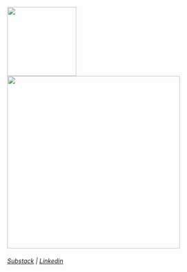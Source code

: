 
<!---
pedrogatinhos/pedrogatinhos is a ✨ special ✨ repository because its `README.md` (this file) appears on your GitHub profile.
You can click the Preview link to take a look at your changes.
--->

<img height="160" src="https://github-readme-stats.vercel.app/api?username=pedrogatinhos&theme=nightowl&show_icons=true"/> <img width="400" src="https://github-readme-stats.vercel.app/api/top-langs?username=pedrogatinhos&theme=nightowl&show_icons=true&layout=compact"/>
###### <a href="https://pedrogatinhos.substack.com/?utm_source=substack&utm_medium=web&utm_campaign=substack_profile">Substack</a> | <a href="https://www.linkedin.com/in/pedro-henrique-1282891b8/">Linkedin</a>


